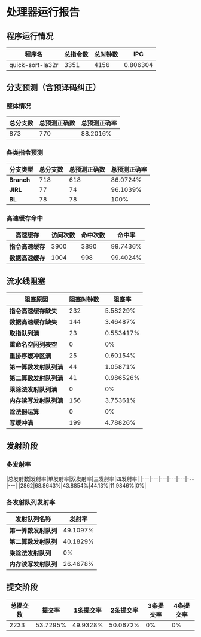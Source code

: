 # 处理器运行报告
## 程序运行情况
|程序名|总指令数|总时钟数|IPC|
|---|---|---|---|
|quick-sort-la32r|3351|4156|0.806304|

## 分支预测（含预译码纠正）
### 整体情况
|总分支数|总预测正确数|总预测正确率|
|---|---|---|
|873|770|88.2016%|

### 各类指令预测
|分支类型|总分支数|总预测正确数|总预测正确率|
|---|---|---|---|
|**Branch**| 718 | 618 | 86.0724%|
|**JIRL**| 77 | 74 | 96.1039%|
|**BL**| 78 | 78 | 100%|

### 高速缓存命中
|高速缓存|访问次数|命中次数|命中率|
|---|---|---|---|
|**指令高速缓存**| 3900 | 3890 | 99.7436%|
|**数据高速缓存**| 1004 | 998 | 99.4024%|
## 流水线阻塞
|阻塞原因|阻塞时钟数|阻塞率|
|---|---|---|
|**指令高速缓存缺失**| 232 | 5.58229%|
|**数据高速缓存缺失**| 144 | 3.46487%|
|**取指队列满**| 23 | 0.553417%|
|**重命名空闲列表空**|0 | 0%|
|**重排序缓冲区满**|25 | 0.60154%|
|**第一算数发射队列满**|44 | 1.05871%|
|**第二算数发射队列满**|41 | 0.986526%|
|**乘除法发射队列满**|0 | 0%|
|**内存读写发射队列满**|156 | 3.75361%|
|**除法器运算**|0 | 0%|
|**写缓冲满**|199 | 4.78826%|

## 发射阶段
### 多发射率
|总发射数|发射率|单发射率|双发射率|三发射率|四发射率|
|---|---|---|---|---|---|---|
|2862|68.8643%|43.8854%|44.13%|11.9846%|0%|

### 各发射队列发射率
|发射队列名称|发射率|
|---|---|
|**第一算数发射队列**|49.1097%|
|**第二算数发射队列**|40.1829%|
|**乘除法发射队列**|0%|
|**内存读写发射队列**|26.4678%|

## 提交阶段
|总提交数|提交率|1条提交率|2条提交率|3条提交率|4条提交率|
|---|---|---|---|---|---|
|2233|53.7295%|49.9328%|50.0672%|0%|0%|
